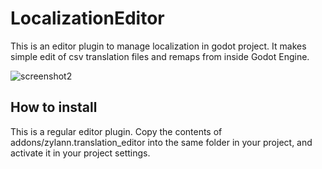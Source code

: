 # LocalizationEditor

This is an editor plugin to manage localization in godot project. It makes simple edit of csv translation files and remaps from inside Godot Engine.


![screenshot2](https://user-images.githubusercontent.com/1311555/48521813-14559600-e86e-11e8-8cf8-95580f97baf0.png)

How to install
-----------------

This is a regular editor plugin. Copy the contents of addons/zylann.translation_editor into the same folder in your project, and activate it in your project settings.
